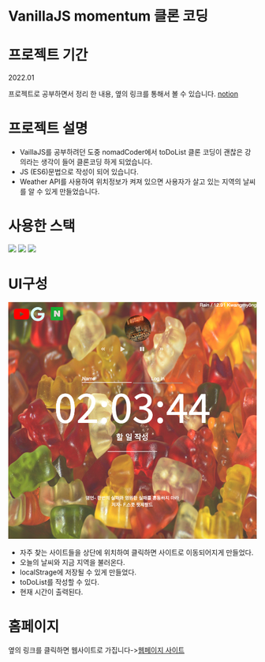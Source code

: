 # VanillaJS momentum 클론 코딩

# 프로젝트 기간 
2022.01
<br>

프로젝트로 공부하면서 정리 한 내용, 옆의 링크를 통해서 볼 수 있습니다. [notion](https://chipped-sardine-ea7.notion.site/VanillaJSCloneCodeing-402854a76f1740b69445d41523f0503c)

# 프로젝트 설명 
- VaillaJS를 공부하려던 도중 nomadCoder에서 toDoList 클론 코딩이 괜찮은 강의라는 생각이 들어 클론코딩 하게 되었습니다. 
- JS (ES6)문법으로 작성이 되어 있습니다.
- Weather API를 사용하여 위치정보가 켜져 있으면 사용자가 살고 있는 지역의 날씨를 알 수 있게 만들었습니다. 

# 사용한 스택
<img src="https://img.shields.io/badge/JavaScript-F7DF1E?style=flat-square&logo=javaScript&logoColor=white"/></a> 
<img src="https://img.shields.io/badge/HTML5-E34F26?style=flat-square&logo=html5&logoColor=white"/></a> 
<img src="https://img.shields.io/badge/CSS3-1572B6?style=flat-square&logo=css3&logoColor=white"/></a> 

# UI구성
<img src="1.png">

- 자주 찾는 사이트들을 상단에 위치하여 클릭하면 사이트로 이동되어지게 만들었다. 
- 오늘의 날씨와 지금 지역을 불러온다. 
- localStrage에 저장될 수 있게 만들었다. 
- toDoList를 작성할 수 있다. 
- 현재 시간이 출력된다. 

# 홈페이지 
옆의 링크를 클릭하면 웹사이트로 가집니다->[웹페이지 사이트](https://hanseu9839.github.io/momentum_clon_coding/)